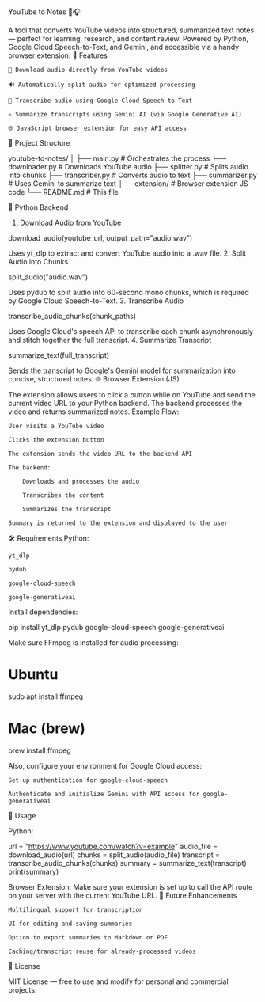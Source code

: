 YouTube to Notes 📄🎧

A tool that converts YouTube videos into structured, summarized text notes — perfect for learning, research, and content review. Powered by Python, Google Cloud Speech-to-Text, and Gemini, and accessible via a handy browser extension.
🔧 Features

    🎥 Download audio directly from YouTube videos

    🔊 Automatically split audio for optimized processing

    🧠 Transcribe audio using Google Cloud Speech-to-Text

    ✍️ Summarize transcripts using Gemini AI (via Google Generative AI)

    🌐 JavaScript browser extension for easy API access

🧩 Project Structure

youtube-to-notes/
│
├── main.py                  # Orchestrates the process
├── downloader.py            # Downloads YouTube audio
├── splitter.py              # Splits audio into chunks
├── transcriber.py           # Converts audio to text
├── summarizer.py            # Uses Gemini to summarize text
├── extension/               # Browser extension JS code
└── README.md                # This file

🐍 Python Backend
1. Download Audio from YouTube

download_audio(youtube_url, output_path="audio.wav")

Uses yt_dlp to extract and convert YouTube audio into a .wav file.
2. Split Audio into Chunks

split_audio("audio.wav")

Uses pydub to split audio into 60-second mono chunks, which is required by Google Cloud Speech-to-Text.
3. Transcribe Audio

transcribe_audio_chunks(chunk_paths)

Uses Google Cloud's speech API to transcribe each chunk asynchronously and stitch together the full transcript.
4. Summarize Transcript

summarize_text(full_transcript)

Sends the transcript to Google's Gemini model for summarization into concise, structured notes.
🌐 Browser Extension (JS)

The extension allows users to click a button while on YouTube and send the current video URL to your Python backend. The backend processes the video and returns summarized notes.
Example Flow:

    User visits a YouTube video

    Clicks the extension button

    The extension sends the video URL to the backend API

    The backend:

        Downloads and processes the audio

        Transcribes the content

        Summarizes the transcript

    Summary is returned to the extension and displayed to the user

🛠️ Requirements
Python:

    yt_dlp

    pydub

    google-cloud-speech

    google-generativeai

Install dependencies:

pip install yt_dlp pydub google-cloud-speech google-generativeai

Make sure FFmpeg is installed for audio processing:

# Ubuntu
sudo apt install ffmpeg

# Mac (brew)
brew install ffmpeg

Also, configure your environment for Google Cloud access:

    Set up authentication for google-cloud-speech

    Authenticate and initialize Gemini with API access for google-generativeai

🚀 Usage

Python:

url = "https://www.youtube.com/watch?v=example"
audio_file = download_audio(url)
chunks = split_audio(audio_file)
transcript = transcribe_audio_chunks(chunks)
summary = summarize_text(transcript)
print(summary)

Browser Extension:
Make sure your extension is set up to call the API route on your server with the current YouTube URL.
🧠 Future Enhancements

    Multilingual support for transcription

    UI for editing and saving summaries

    Option to export summaries to Markdown or PDF

    Caching/transcript reuse for already-processed videos

📄 License

MIT License — free to use and modify for personal and commercial projects.
